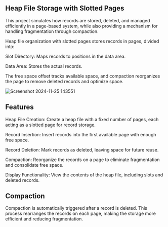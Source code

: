 
## Heap File Storage with Slotted Pages
This project simulates how records are stored, deleted, and managed efficiently in a page-based system, while also providing a mechanism for handling fragmentation through compaction.

Heap file organization with slotted pages stores records in pages, divided into:

Slot Directory: Maps records to positions in the data area. 

Data Area: Stores the actual records.

The free space offset tracks available space, and compaction reorganizes the page to remove deleted records and optimize space.

![Screenshot 2024-11-25 143551](https://github.com/user-attachments/assets/5e4372a4-f4b9-4e09-8e66-3cea8e69c391)

## Features
Heap File Creation:
Create a heap file with a fixed number of pages, each acting as a slotted page for record storage.

Record Insertion:
Insert records into the first available page with enough free space.

Record Deletion:
Mark records as deleted, leaving space for future reuse.

Compaction:
Reorganize the records on a page to eliminate fragmentation and consolidate free space.

Display Functionality:
View the contents of the heap file, including slots and deleted records.

## Compaction
Compaction is automatically triggered after a record is deleted.
This process rearranges the records on each page, making the storage more efficient and reducing fragmentation.
